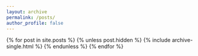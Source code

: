 ```yaml
---
layout: archive
permalink: /posts/
author_profile: false
---
```


{% for post in site.posts %}
  {% unless post.hidden %}
    {% include archive-single.html %}
  {% endunless %}
{% endfor %}